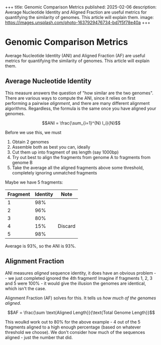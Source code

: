 +++
title: Genomic Comparison Metrics
published: 2025-02-06
description: Average Nucleotide Identity and Aligned Fraction are useful metrics for quantifying the similarity of genomes. This article will explain them.
image: https://images.unsplash.com/photo-1637929476734-bd7f5f78e40a
+++

# Genomic Comparison Metrics

Average Nucleotide Identity (ANI) and Aligned Fraction (AF) are useful metrics for quantifying the similarity of genomes. This article will explain them.

## Average Nucleotide Identity

This measure answers the question of "how similar are the two genomes". There are various ways to compute the ANI, since it relies on first performing a pairwise *alignment*, and there are many different alignment algorithms. Regardless, the formula is the same once you have aligned your genomes. 

```math
ANI = \frac{\sum_{i=1}^{N} I_i}{N}
```

Before we use this, we must

1. Obtain 2 genomes
2. Assemble both as best you can, ideally
3. Cut them up into fragment of `$N$` length (say 1000bp)
4. Try out best to align the fragments from genome A to fragments from genome B
5. Take the average all the aligned fragments above some threshold, completely ignoring unmatched fragments

Maybe we have 5 fragments:

| Fragment | Identity | Note |
|---|--------------|--|
| 1 | 98% | |
| 2 | 96% | |
| 3 | 80% | |
| 4 | 15% | Discard |
| 5 | 98% | |

Average is 93%, so the ANI is 93%.

## Alignment Fraction

ANI measures *aligned* sequence identity, it does have an obvious problem -- we just completed ignored the 4th fragment! Imagine if fragments 1, 2, 3 and 5 were 100% - it would give the illusion the genomes are identical, which isn't the case.

Alignment Fraction (AF) solves for this. It tells us *how much of the genomes aligned*.

```math
AF = \frac{\sum \text{Aligned Length}}{\text{Total Genome Length}}
```

This woulkd work out to 80% for the above example - 4 out of the 5 fragments aligned to a high enough percentage (based on whatever threshold we choose). We don't consider how much of the sequences aligned - just the number that did.
